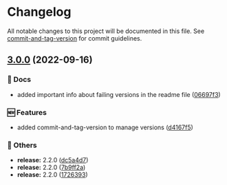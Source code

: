 # Changelog

All notable changes to this project will be documented in this file. See [commit-and-tag-version](https://github.com/absolute-version/commit-and-tag-version) for commit guidelines.

## [3.0.0](https://github.com/guidesmiths/systemic-redis/compare/v2.2.0...v3.0.0) (2022-09-16)


### 📝 Docs

* added important info about failing versions in the readme file ([06697f3](https://github.com/guidesmiths/systemic-redis/commit/06697f3a75284a89b12632d010246b28b346ff1e))


### 🆕 Features

* added commit-and-tag-version to manage versions ([d4167f5](https://github.com/guidesmiths/systemic-redis/commit/d4167f532277a8fc9e861f1bea975375405bbd28))


### 🔧 Others

* **release:** 2.2.0 ([dc5a4d7](https://github.com/guidesmiths/systemic-redis/commit/dc5a4d7c6952028579368d0bad0494e547d86e22))
* **release:** 2.2.0 ([7b9ff2a](https://github.com/guidesmiths/systemic-redis/commit/7b9ff2aa53ba98f9bc0c3046492d9eca1512b641))
* **release:** 2.2.0 ([1726393](https://github.com/guidesmiths/systemic-redis/commit/1726393a0200d3fa62be1c545129af6e99b8de01))
